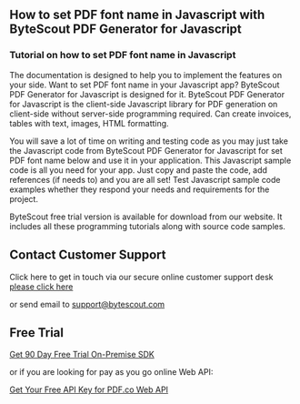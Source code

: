 ## How to set PDF font name in Javascript with ByteScout PDF Generator for Javascript

### Tutorial on how to set PDF font name in Javascript

The documentation is designed to help you to implement the features on your side. Want to set PDF font name in your Javascript app? ByteScout PDF Generator for Javascript is designed for it. ByteScout PDF Generator for Javascript is the client-side Javascript library for PDF generation on client-side without server-side programming required. Can create invoices, tables with text, images, HTML formatting.

You will save a lot of time on writing and testing code as you may just take the Javascript code from ByteScout PDF Generator for Javascript for set PDF font name below and use it in your application. This Javascript sample code is all you need for your app. Just copy and paste the code, add references (if needs to) and you are all set! Test Javascript sample code examples whether they respond your needs and requirements for the project.

ByteScout free trial version is available for download from our website. It includes all these programming tutorials along with source code samples.

## Contact Customer Support

Click here to get in touch via our secure online customer support desk [please click here](https://bytescout.zendesk.com/hc/en-us/requests/new?subject=ByteScout%20PDF%20Generator%20for%20Javascript%20Question)

or send email to [support@bytescout.com](mailto:support@bytescout.com?subject=ByteScout%20PDF%20Generator%20for%20Javascript%20Question) 

## Free Trial

[Get 90 Day Free Trial On-Premise SDK](https://bytescout.com/download/web-installer?utm_source=github-readme)

or if you are looking for pay as you go online Web API:

[Get Your Free API Key for PDF.co Web API](https://pdf.co/documentation/api?utm_source=github-readme)